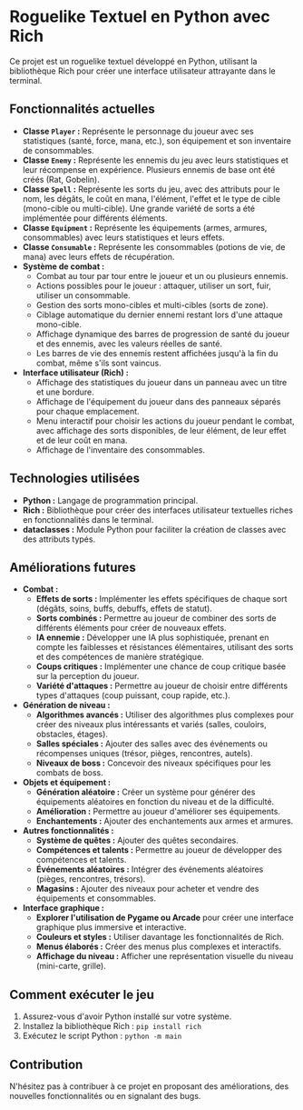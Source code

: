 # Roguelike Textuel en Python avec Rich

Ce projet est un roguelike textuel développé en Python, utilisant la bibliothèque Rich pour créer une interface utilisateur attrayante dans le terminal.

## Fonctionnalités actuelles

* **Classe `Player` :** Représente le personnage du joueur avec ses statistiques (santé, force, mana, etc.), son équipement et son inventaire de consommables.
* **Classe `Enemy` :** Représente les ennemis du jeu avec leurs statistiques et leur récompense en expérience. Plusieurs ennemis de base ont été créés (Rat, Gobelin).
* **Classe `Spell` :** Représente les sorts du jeu, avec des attributs pour le nom, les dégâts, le coût en mana, l'élément, l'effet et le type de cible (mono-cible ou multi-cible). Une grande variété de sorts a été implémentée pour différents éléments.
* **Classe `Equipment` :** Représente les équipements (armes, armures, consommables) avec leurs statistiques et leurs effets.
* **Classe `Consumable` :** Représente les consommables (potions de vie, de mana) avec leurs effets de récupération.
* **Système de combat :**
    * Combat au tour par tour entre le joueur et un ou plusieurs ennemis.
    * Actions possibles pour le joueur : attaquer, utiliser un sort, fuir, utiliser un consommable.
    * Gestion des sorts mono-cibles et multi-cibles (sorts de zone).
    * Ciblage automatique du dernier ennemi restant lors d'une attaque mono-cible.
    * Affichage dynamique des barres de progression de santé du joueur et des ennemis, avec les valeurs réelles de santé.
    * Les barres de vie des ennemis restent affichées jusqu'à la fin du combat, même s'ils sont vaincus.
* **Interface utilisateur (Rich) :**
    * Affichage des statistiques du joueur dans un panneau avec un titre et une bordure.
    * Affichage de l'équipement du joueur dans des panneaux séparés pour chaque emplacement.
    * Menu interactif pour choisir les actions du joueur pendant le combat, avec affichage des sorts disponibles, de leur élément, de leur effet et de leur coût en mana.
    * Affichage de l'inventaire des consommables.

## Technologies utilisées

* **Python :** Langage de programmation principal.
* **Rich :** Bibliothèque pour créer des interfaces utilisateur textuelles riches en fonctionnalités dans le terminal.
* **dataclasses :** Module Python pour faciliter la création de classes avec des attributs typés.

## Améliorations futures

* **Combat :**
    * **Effets de sorts :** Implémenter les effets spécifiques de chaque sort (dégâts, soins, buffs, debuffs, effets de statut).
    * **Sorts combinés :** Permettre au joueur de combiner des sorts de différents éléments pour créer de nouveaux effets.
    * **IA ennemie :** Développer une IA plus sophistiquée, prenant en compte les faiblesses et résistances élémentaires, utilisant des sorts et des compétences de manière stratégique.
    * **Coups critiques :** Implémenter une chance de coup critique basée sur la perception du joueur.
    * **Variété d'attaques :** Permettre au joueur de choisir entre différents types d'attaques (coup puissant, coup rapide, etc.).
* **Génération de niveau :**
    * **Algorithmes avancés :** Utiliser des algorithmes plus complexes pour créer des niveaux plus intéressants et variés (salles, couloirs, obstacles, étages).
    * **Salles spéciales :** Ajouter des salles avec des événements ou récompenses uniques (trésor, pièges, rencontres, autels).
    * **Niveaux de boss :** Concevoir des niveaux spécifiques pour les combats de boss.
* **Objets et équipement :**
    * **Génération aléatoire :** Créer un système pour générer des équipements aléatoires en fonction du niveau et de la difficulté.
    * **Amélioration :** Permettre au joueur d'améliorer ses équipements.
    * **Enchantements :** Ajouter des enchantements aux armes et armures.
* **Autres fonctionnalités :**
    * **Système de quêtes :** Ajouter des quêtes secondaires.
    * **Compétences et talents :** Permettre au joueur de développer des compétences et talents.
    * **Événements aléatoires :** Intégrer des événements aléatoires (pièges, rencontres, trésors).
    * **Magasins :** Ajouter des niveaux pour acheter et vendre des équipements et consommables.
* **Interface graphique :**
    * **Explorer l'utilisation de Pygame ou Arcade** pour créer une interface graphique plus immersive et interactive.
    * **Couleurs et styles :** Utiliser davantage les fonctionnalités de Rich.
    * **Menus élaborés :** Créer des menus plus complexes et interactifs.
    * **Affichage du niveau :** Afficher une représentation visuelle du niveau (mini-carte, grille).

## Comment exécuter le jeu

1. Assurez-vous d'avoir Python installé sur votre système.
2. Installez la bibliothèque Rich : `pip install rich`
3. Exécutez le script Python : `python -m main`

## Contribution

N'hésitez pas à contribuer à ce projet en proposant des améliorations, des nouvelles fonctionnalités ou en signalant des bugs.
